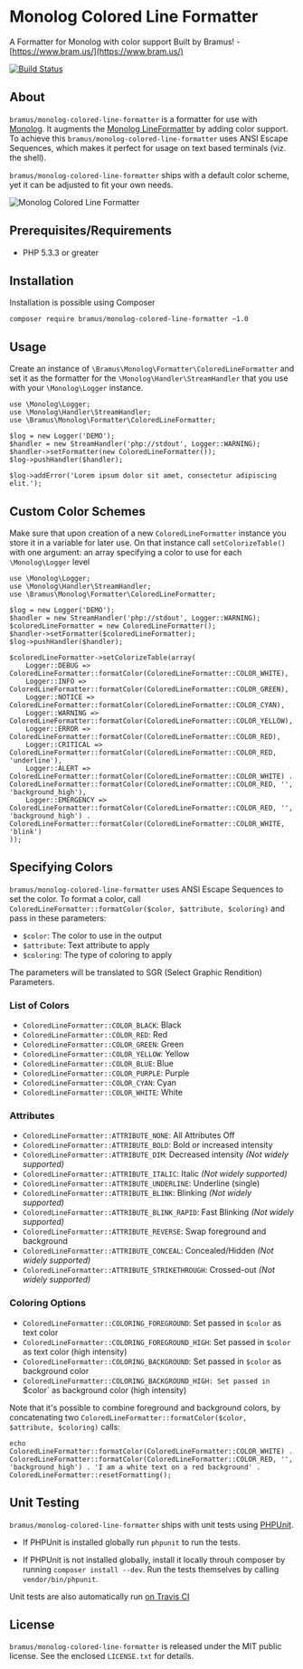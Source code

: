 # Monolog Colored Line Formatter

A Formatter for Monolog with color support
Built by Bramus! - [https://www.bram.us/](https://www.bram.us/)

[![Build Status](https://api.travis-ci.org/bramus/monolog-colored-line-formatter.png)](http://travis-ci.org/bramus/monolog-colored-line-formatter)

## About

`bramus/monolog-colored-line-formatter` is a formatter for use with [Monolog](https://github.com/Seldaek/monolog). It augments the [Monolog LineFormatter](https://github.com/Seldaek/monolog/blob/master/src/Monolog/Formatter/LineFormatter.php) by adding color support. To achieve this `bramus/monolog-colored-line-formatter` uses ANSI Escape Sequences, which makes it perfect for usage on text based terminals (viz. the shell).

`bramus/monolog-colored-line-formatter` ships with a default color scheme, yet it can be adjusted to fit your own needs.

![Monolog Colored Line Formatter](https://raw.githubusercontent.com/bramus/monolog-colored-line-formatter/master/screenshots/colorscheme-default.gif)


## Prerequisites/Requirements

- PHP 5.3.3 or greater

## Installation

Installation is possible using Composer

```
composer require bramus/monolog-colored-line-formatter ~1.0
```

## Usage

Create an instance of `\Bramus\Monolog\Formatter\ColoredLineFormatter` and set it as the formatter for the `\Monolog\Handler\StreamHandler` that you use with your `\Monolog\Logger` instance.

```
use \Monolog\Logger;
use \Monolog\Handler\StreamHandler;
use \Bramus\Monolog\Formatter\ColoredLineFormatter;

$log = new Logger('DEMO');
$handler = new StreamHandler('php://stdout', Logger::WARNING);
$handler->setFormatter(new ColoredLineFormatter());
$log->pushHandler($handler);

$log->addError('Lorem ipsum dolor sit amet, consectetur adipiscing elit.');
```

## Custom Color Schemes

Make sure that upon creation of a new `ColoredLineFormatter` instance you store it in a variable for later use. On that instance call `setColorizeTable()` with one argument: an array specifying a color to use for each `\Monolog\Logger` level

```
use \Monolog\Logger;
use \Monolog\Handler\StreamHandler;
use \Bramus\Monolog\Formatter\ColoredLineFormatter;

$log = new Logger('DEMO');
$handler = new StreamHandler('php://stdout', Logger::WARNING);
$coloredLineFormatter = new ColoredLineFormatter();
$handler->setFormatter($coloredLineFormatter);
$log->pushHandler($handler);

$coloredLineFormatter->setColorizeTable(array(
	Logger::DEBUG => ColoredLineFormatter::formatColor(ColoredLineFormatter::COLOR_WHITE),
	Logger::INFO => ColoredLineFormatter::formatColor(ColoredLineFormatter::COLOR_GREEN),
	Logger::NOTICE => ColoredLineFormatter::formatColor(ColoredLineFormatter::COLOR_CYAN),
	Logger::WARNING => ColoredLineFormatter::formatColor(ColoredLineFormatter::COLOR_YELLOW),
	Logger::ERROR => ColoredLineFormatter::formatColor(ColoredLineFormatter::COLOR_RED),
	Logger::CRITICAL => ColoredLineFormatter::formatColor(ColoredLineFormatter::COLOR_RED, 'underline'),
	Logger::ALERT => ColoredLineFormatter::formatColor(ColoredLineFormatter::COLOR_WHITE) . ColoredLineFormatter::formatColor(ColoredLineFormatter::COLOR_RED, '', 'background_high'),
	Logger::EMERGENCY =>  ColoredLineFormatter::formatColor(ColoredLineFormatter::COLOR_RED, '', 'background_high') . ColoredLineFormatter::formatColor(ColoredLineFormatter::COLOR_WHITE, 'blink')
));
```

## Specifying Colors

`bramus/monolog-colored-line-formatter` uses ANSI Escape Sequences to set the color. To format a color, call `ColoredLineFormatter::formatColor($color, $attribute, $coloring)` and pass in these parameters:

- `$color`: The color to use in the output
- `$attribute`: Text attribute to apply
- `$coloring`: The type of coloring to apply

The parameters will be translated to SGR (Select Graphic Rendition) Parameters.

### List of Colors

- `ColoredLineFormatter::COLOR_BLACK`: Black
- `ColoredLineFormatter::COLOR_RED`: Red
- `ColoredLineFormatter::COLOR_GREEN`: Green
- `ColoredLineFormatter::COLOR_YELLOW`: Yellow
- `ColoredLineFormatter::COLOR_BLUE`: Blue
- `ColoredLineFormatter::COLOR_PURPLE`: Purple
- `ColoredLineFormatter::COLOR_CYAN`: Cyan
- `ColoredLineFormatter::COLOR_WHITE`: White

### Attributes

- `ColoredLineFormatter::ATTRIBUTE_NONE`: All Attributes Off
- `ColoredLineFormatter::ATTRIBUTE_BOLD`: Bold or increased intensity
- `ColoredLineFormatter::ATTRIBUTE_DIM`: Decreased intensity _(Not widely supported)_
- `ColoredLineFormatter::ATTRIBUTE_ITALIC`: Italic _(Not widely supported)_
- `ColoredLineFormatter::ATTRIBUTE_UNDERLINE`: Underline (single)
- `ColoredLineFormatter::ATTRIBUTE_BLINK`: Blinking _(Not widely supported)_
- `ColoredLineFormatter::ATTRIBUTE_BLINK_RAPID`: Fast Blinking _(Not widely supported)_
- `ColoredLineFormatter::ATTRIBUTE_REVERSE`: Swap foreground and background
- `ColoredLineFormatter::ATTRIBUTE_CONCEAL`: Concealed/Hidden _(Not widely supported)_
- `ColoredLineFormatter::ATTRIBUTE_STRIKETHROUGH`: Crossed-out _(Not widely supported)_

### Coloring Options

- `ColoredLineFormatter::COLORING_FOREGROUND`: Set passed in `$color` as text color
- `ColoredLineFormatter::COLORING_FOREGROUND_HIGH`: Set passed in `$color` as text color (high intensity)
- `ColoredLineFormatter::COLORING_BACKGROUND`: Set passed in `$color` as background color
- `ColoredLineFormatter::COLORING_BACKGROUND_HIGH: Set passed in `$color` as background color (high intensity)

Note that it's possible to combine foreground and background colors, by concatenating two `ColoredLineFormatter::formatColor($color, $attribute, $coloring)` calls:
```
echo ColoredLineFormatter::formatColor(ColoredLineFormatter::COLOR_WHITE) . ColoredLineFormatter::formatColor(ColoredLineFormatter::COLOR_RED, '', 'background_high') . 'I am a white text on a red background' . ColoredLineFormatter::resetFormatting();
```

## Unit Testing

`bramus/monolog-colored-line-formatter` ships with unit tests using [PHPUnit](https://github.com/sebastianbergmann/phpunit/).

- If PHPUnit is installed globally run `phpunit` to run the tests.

- If PHPUnit is not installed globally, install it locally throuh composer by running `composer install --dev`. Run the tests themselves by calling `vendor/bin/phpunit`.

Unit tests are also automatically run [on Travis CI](http://travis-ci.org/bramus/monolog-colored-line-formatter)

## License

`bramus/monolog-colored-line-formatter` is released under the MIT public license. See the enclosed `LICENSE.txt` for details.